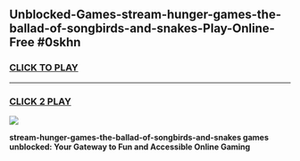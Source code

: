 
## Unblocked-Games-stream-hunger-games-the-ballad-of-songbirds-and-snakes-Play-Online-Free #0skhn
<h3>
<a href="https://us.freeplayer.one?title=stream-hunger-games-the-ballad-of-songbirds-and-snakes&ref=10M">CLICK TO PLAY</a></h3>
<hr>

<h3>
<a href="https://us.freeplayer.one?title=stream-hunger-games-the-ballad-of-songbirds-and-snakes&ref=10M">CLICK 2 PLAY</a>
  
</h3>

<a href="https://us.freeplayer.one?title=stream-hunger-games-the-ballad-of-songbirds-and-snakes&ref=10M"><img src="https://clearcache.store/games.png"></a>


**stream-hunger-games-the-ballad-of-songbirds-and-snakes games unblocked: Your Gateway to Fun and Accessible Online Gaming**
